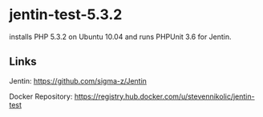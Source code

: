 jentin-test-5.3.2
=================

installs PHP 5.3.2 on Ubuntu 10.04 and runs PHPUnit 3.6 for Jentin.


Links
---

Jentin: https://github.com/sigma-z/Jentin

Docker Repository: https://registry.hub.docker.com/u/stevennikolic/jentin-test
